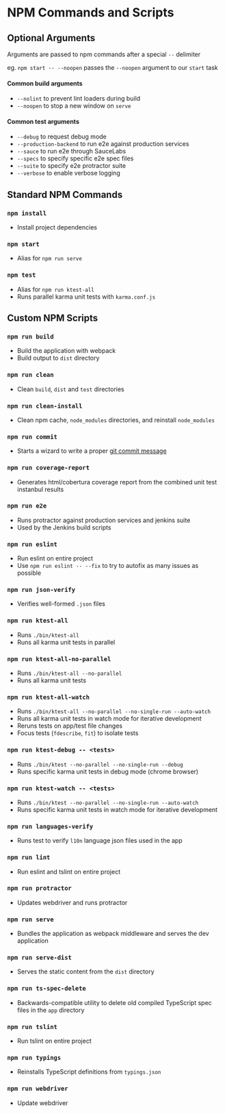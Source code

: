 # NPM Commands and Scripts

## Optional Arguments

Arguments are passed to npm commands after a special `--` delimiter

eg. `npm start -- --noopen` passes the `--noopen` argument to our `start` task

#### Common build arguments

* `--nolint` to prevent lint loaders during build
* `--noopen` to stop a new window on `serve`

#### Common test arguments

* `--debug` to request debug mode
* `--production-backend` to run e2e against production services
* `--sauce` to run e2e through SauceLabs
* `--specs` to specify specific e2e spec files
* `--suite` to specify e2e protractor suite
* `--verbose` to enable verbose logging

## Standard NPM Commands

### `npm install`

* Install project dependencies

### `npm start`

* Alias for `npm run serve`

### `npm test`

* Alias for `npm run ktest-all`
* Runs parallel karma unit tests with `karma.conf.js`

## Custom NPM Scripts

### `npm run build`

* Build the application with webpack
* Build output to `dist` directory

### `npm run clean`

* Clean `build`, `dist` and `test` directories

### `npm run clean-install`

* Clean npm cache, `node_modules` directories, and reinstall `node_modules`

### `npm run commit`

* Starts a wizard to write a proper [git commit message](https://github.com/angular/angular.js/blob/master/CONTRIBUTING.md#commit)

### `npm run coverage-report`

* Generates html/cobertura coverage report from the combined unit test instanbul results

### `npm run e2e`

* Runs protractor against production services and jenkins suite
* Used by the Jenkins build scripts

### `npm run eslint`

* Run eslint on entire project
* Use `npm run eslint -- --fix` to try to autofix as many issues as possible

### `npm run json-verify`

* Verifies well-formed `.json` files

### `npm run ktest-all`

* Runs `./bin/ktest-all`
* Runs all karma unit tests in parallel

### `npm run ktest-all-no-parallel`

* Runs `./bin/ktest-all --no-parallel`
* Runs all karma unit tests

### `npm run ktest-all-watch`

* Runs `./bin/ktest-all --no-parallel --no-single-run --auto-watch`
* Runs all karma unit tests in watch mode for iterative development
* Reruns tests on app/test file changes
* Focus tests (`fdescribe`, `fit`) to isolate tests

### `npm run ktest-debug -- <tests>`

* Runs `./bin/ktest --no-parallel --no-single-run --debug`
* Runs specific karma unit tests in debug mode (chrome browser)

### `npm run ktest-watch -- <tests>`

* Runs `./bin/ktest --no-parallel --no-single-run --auto-watch`
* Runs specific karma unit tests in watch mode for iterative development

### `npm run languages-verify`

* Runs test to verify `l10n` language json files used in the app

### `npm run lint`

* Run eslint and tslint on entire project

### `npm run protractor`

* Updates webdriver and runs protractor

### `npm run serve`

* Bundles the application as webpack middleware and serves the dev application

### `npm run serve-dist`

* Serves the static content from the `dist` directory

### `npm run ts-spec-delete`

* Backwards-compatible utility to delete old compiled TypeScript spec files in the `app` directory

### `npm run tslint`

* Run tslint on entire project

### `npm run typings`

* Reinstalls TypeScript definitions from `typings.json`

### `npm run webdriver`

* Update webdriver
